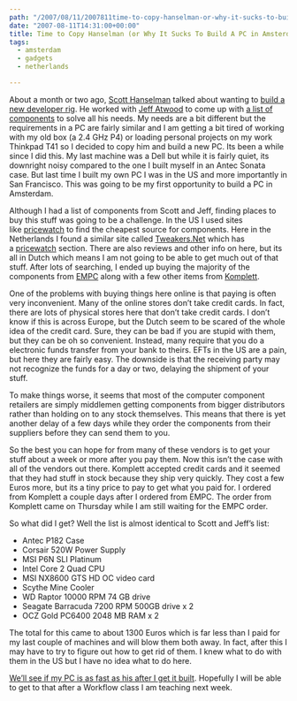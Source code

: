 ```yaml
---
path: "/2007/08/11/2007811time-to-copy-hanselman-or-why-it-sucks-to-build-a-pc-in-amst-html/" 
date: "2007-08-11T14:31:00+00:00" 
title: Time to Copy Hanselman (or Why It Sucks To Build A PC in Amsterdam)
tags:
  - amsterdam
  - gadgets
  - netherlands

---
```


  <p>
    About a month or two ago,&nbsp;<a href="http://www.hanselman.com/blog/">Scott Hanselman</a>&nbsp;talked about wanting to&nbsp;<a href="http://www.hanselman.com/blog/TheCodingHorrorUltimateDeveloperRigThrowdownPart1.aspx">build a new developer rig</a>. He worked with&nbsp;<a href="http://www.codinghorror.com/blog/">Jeff Atwood</a>&nbsp;to come up with&nbsp;<a href="http://www.hanselman.com/blog/TheCodingHorrorUltimateDeveloperRigThrowdownPart2.aspx">a list of components</a>&nbsp;to solve all his needs. My needs are a bit different but the requirements in a PC are fairly similar and I am getting a bit tired of working with my old box (a 2.4 GHz P4) or loading personal projects on my&nbsp;work Thinkpad T41&nbsp;so I decided to copy him and build a new PC. Its been a while since I did this. My last machine was a Dell but while it is fairly quiet, its downright noisy compared to the one I built&nbsp;myself in an Antec&nbsp;Sonata case.&nbsp;But last time I built my own PC I was in the US and more importantly in San Francisco. This was going to be my first opportunity to build a PC in Amsterdam.
  </p>
  
  <p>
    Although I had a list of components from Scott and Jeff, finding places to buy this stuff was going to be a challenge. In the US I used sites like&nbsp;<a href="http://www.pricewatch.com/">pricewatch</a>&nbsp;to find the cheapest source for components. Here in the Netherlands I found a similar site called&nbsp;<a href="http://tweakers.net/">Tweakers.Net</a>&nbsp;which has a&nbsp;<a href="http://tweakers.net/pricewatch/">pricewatch</a>&nbsp;section. There are also reviews and other info on here, but its all in Dutch which means I am not going to be able to get much out of that stuff. After lots of searching, I ended up buying the majority of the components from&nbsp;<a href="http://empc.nl/">EMPC</a>&nbsp;along with a few other items from&nbsp;<a href="http://www.komplett.nl/k/k.aspx">Komplett</a>.
  </p>
  
  <p>
    One of the problems with buying things here online is that paying is often very inconvenient. Many of the online stores don&#8217;t take credit cards. In fact, there are lots of physical stores here that don&#8217;t take credit cards. I don&#8217;t know if this is across Europe, but the Dutch seem to be scared of the whole idea of the credit card. Sure, they can be bad if you are stupid with them, but they can be oh so convenient. Instead, many require that you do a electronic funds transfer from your bank to theirs. EFTs in the US are a pain, but here they are fairly easy. The downside is that the receiving party may not recognize the funds for a day or two, delaying the shipment of your stuff.
  </p>
  
  <p>
    To make things worse, it seems that most of the computer component retailers are simply middlemen getting components from bigger distributors rather than holding on to any stock themselves. This means that there is yet another delay of a few days while they order the components from their suppliers before they can send them to you.
  </p>
  
  <p>
    So the best you can hope for from many of these vendors is to get your stuff about a week or more after you pay them. Now this isn&#8217;t the case with all of the vendors out there. Komplett accepted credit cards and it seemed that they had stuff in stock because they ship very quickly. They cost a few Euros more, but its a tiny price to pay to get what you paid for. I ordered from Komplett a couple days after I ordered from EMPC. The order from Komplett came on Thursday while I am still waiting for the EMPC order.
  </p>
  
  <p>
    So what did I get? Well the list is almost identical to Scott and Jeff&#8217;s list:
  </p>
  
  <ul>
    <li>
      Antec P182 Case
    </li>
    <li>
      Corsair 520W Power Supply
    </li>
    <li>
      MSI P6N SLI Platinum
    </li>
    <li>
      Intel Core 2 Quad CPU
    </li>
    <li>
      MSI NX8600 GTS HD OC video card
    </li>
    <li>
      Scythe Mine Cooler
    </li>
    <li>
      WD Raptor 10000 RPM 74 GB drive
    </li>
    <li>
      Seagate Barracuda 7200 RPM 500GB drive x 2
    </li>
    <li>
      OCZ Gold PC6400 2048 MB RAM x 2
    </li>
  </ul>
  
  <p>
    The total for this came to about 1300 Euros which is far less than I paid for my last couple of machines and will blow them both away. In fact, after this I may have to try to figure out how to get rid of them. I knew what to do with them in the US but I have no idea what to do here.
  </p>
  
  <p>
    <a href="http://www.hanselman.com/blog/GoneQuadDay0WithTheUltimateDeveloperPC.aspx">We&#8217;ll see if my PC is as fast as his after I get it built</a>. Hopefully I will be able to get to that after a Workflow class I am teaching next week.
  </p>
</div>